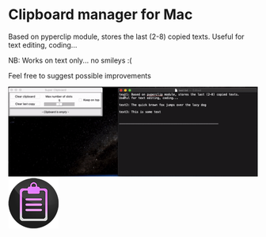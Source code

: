 # Clipboard manager for Mac
Based on pyperclip module, stores the last (2-8) copied texts.
Useful for text editing, coding...

NB: Works on text only... no smileys :(

Feel free to suggest possible improvements 

![Fast Demo](FastDemo2.gif)     ![Super Clipboard logo](supercb_logo.png)
